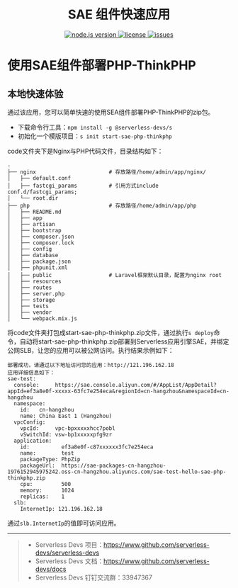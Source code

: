 <h1 align="center">SAE 组件快速应用</h1>
<p align="center" class="flex justify-center">
  <a href="https://nodejs.org/en/" class="ml-1">
    <img src="https://img.shields.io/badge/node-%3E%3D%2010.8.0-brightgreen" alt="node.js version">
  </a>
  <a href="https://github.com/devsapp/start-sae/blob/master/LICENSE" class="ml-1">
    <img src="https://img.shields.io/badge/License-MIT-green" alt="license">
  </a>
  <a href="https://github.com/devsapp/start-sae/issues" class="ml-1">
    <img src="https://img.shields.io/github/issues/devsapp/start-sae" alt="issues">
  </a>
  </a>
</p>

# 使用SAE组件部署PHP-ThinkPHP

## 本地快速体验
通过该应用，您可以简单快速的使用SEA组件部署PHP-ThinkPHP的zip包。

- 下载命令行工具：`npm install -g @serverless-devs/s`
- 初始化一个模版项目：`s init start-sae-php-thinkphp`

code文件夹下是Nginx与PHP代码文件，目录结构如下：
```
.
├── nginx                       # 存放路径/home/admin/app/nginx/
│   ├── default.conf
│   ├── fastcgi_params          # 引用方式include conf.d/fastcgi_params;
│   └── root.dir
├── php                         # 存放路径/home/admin/app/php
│   ├── README.md
│   ├── app
│   ├── artisan
│   ├── bootstrap
│   ├── composer.json
│   ├── composer.lock
│   ├── config
│   ├── database
│   ├── package.json
│   ├── phpunit.xml
│   ├── public                  # Laravel框架默认目录，配置为nginx root
│   ├── resources
│   ├── routes
│   ├── server.php
│   ├── storage
│   ├── tests
│   ├── vendor
│   └── webpack.mix.js
```
将code文件夹打包成start-sae-php-thinkphp.zip文件，通过执行`s deploy`命令，自动将start-sae-php-thinkphp.zip部署到Serverless应用引擎SAE，并绑定公网SLB，让您的应用可以被公网访问。执行结果示例如下：
```
部署成功，请通过以下地址访问您的应用：http://121.196.162.18
应用详细信息如下：
sae-test: 
  console:     https://sae.console.aliyun.com/#/AppList/AppDetail?appId=ef3a8e0f-xxxxx-63fc7e254eca&regionId=cn-hangzhou&namespaceId=cn-hangzhou
  namespace: 
    id:   cn-hangzhou
    name: China East 1 (Hangzhou)
  vpcConfig: 
    vpcId:     vpc-bpxxxxxhcc7pobl
    vSwitchId: vsw-bp1xxxxxpfg9zr
  application: 
    id:          ef3a8e0f-c87xxxxxx3fc7e254eca
    name:        test
    packageType: PhpZip
    packageUrl:  https://sae-packages-cn-hangzhou-1976152945975242.oss-cn-hangzhou.aliyuncs.com/sae-test-hello-sae-php-thinkphp.zip
    cpu:         500
    memory:      1024
    replicas:    1
  slb: 
    InternetIp: 121.196.162.18
```
通过`slb.InternetIp`的值即可访问应用。

-----

> - Serverless Devs 项目：https://www.github.com/serverless-devs/serverless-devs   
> - Serverless Devs 文档：https://www.github.com/serverless-devs/docs   
> - Serverless Devs 钉钉交流群：33947367    